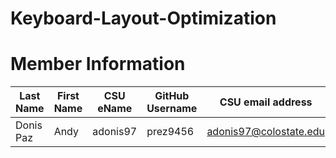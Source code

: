 # Keyboard-Layout-Optimization
# Member Information
| Last Name | First Name | CSU eName | GitHub Username | CSU email address |
|---|---|---|---|---|
| Donis Paz | Andy | adonis97 | prez9456 | adonis97@colostate.edu |
